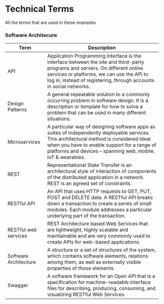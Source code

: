 # Technical Terms

All the terms that are used in these examples

### Software Architecure
| Term                  | Description                                                                                                                                                                                                                                             |
|-----------------------| --------------------------------------------------------------------------------------------------------------------------------------------------------------------------------------------------------------------------------------------------------|
| API                   | Application Programming Interface is the interface between the site and third-party programs and servers. On different online services or platforms, we can use the API to log in, instead of registering, through accounts in social networks.         |
| Design Patterns       | A general repeatable solution to a commonly occurring problem in software design. It is a description or template for how to solve a problem that can be used in many different situations.                                                             |
| Microservices         | A particular way of designing software apps as suites of independently deployable services. This architectural method is considered ideal when you have to enable support for a range of platforms and devices – spanning web, mobile, IoT & wearables. |
| REST                  | Representational State Transfer is an architectural style of interaction of components of the distributed application in a network. REST is an agreed set of constraints.                                                                               |
| RESTful API           | An API that uses HTTP requests to GET, PUT, POST and DELETE data. A RESTful API breaks down a transaction to create a series of small modules. Each module addresses a particular underlying part of the transaction.                                   |
| RESTful web services  | REST Architecture based Web Services that are lightweight, highly scalable and maintainable and are very commonly used to create APIs for web-based applications.                                                                                       |
| Software Architecture | A structure or a set of structures of the system, which contains software elements, relations among them, as well as externally visible properties of those elements.                                                                                   |
| Swagger               | A software framework for an Open API that is a specification for machine-readable interface files for describing, producing, consuming, and visualizing RESTful Web Services.                                                                           |
